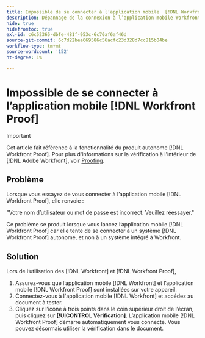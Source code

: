 ```yaml
---
title: Impossible de se connecter à l’application mobile  [!DNL Workfront Proof]
description: Dépannage de la connexion à l’application mobile Workfront Proof.
hide: true
hidefromtoc: true
exl-id: c6c52365-dbfe-481f-953c-6c70af6af46d
source-git-commit: 6c7d22bea669586c56acfc23d328d7cc815b04be
workflow-type: tm+mt
source-wordcount: '152'
ht-degree: 1%

---
```


# Impossible de se connecter à l’application mobile [!DNL Workfront Proof]

>[!IMPORTANT]
>
>Cet article fait référence à la fonctionnalité du produit autonome [!DNL Workfront Proof]. Pour plus d&#39;informations sur la vérification à l&#39;intérieur de [!DNL Adobe Workfront], voir [Proofing](../../../review-and-approve-work/proofing/proofing.md).

## Problème

Lorsque vous essayez de vous connecter à l’application mobile [!DNL Workfront Proof], elle renvoie :

&quot;Votre nom d’utilisateur ou mot de passe est incorrect. Veuillez réessayer.&quot;

Ce problème se produit lorsque vous lancez l’application mobile [!DNL Workfront Proof] car elle tente de se connecter à un système [!DNL Workfront Proof] autonome, et non à un système intégré à Workfront.

## Solution

Lors de l’utilisation des [!DNL Workfront] et [!DNL Workfront Proof],

1. Assurez-vous que l’application mobile [!DNL Workfront] et l’application mobile [!DNL Workfront Proof] sont installées sur votre appareil.
1. Connectez-vous à l&#39;application mobile [!DNL Workfront] et accédez au document à tester.
1. Cliquez sur l’icône à trois points dans le coin supérieur droit de l’écran, puis cliquez sur **[!UICONTROL Vérification]**.
L’application mobile [!DNL Workfront Proof] démarre automatiquement vous connecte.
Vous pouvez désormais utiliser la vérification dans le document.
